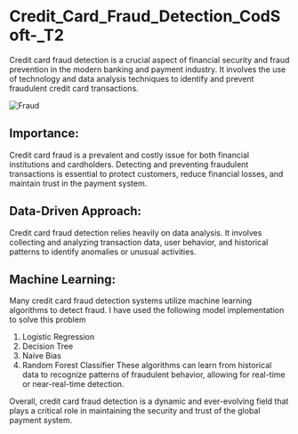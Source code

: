 # Credit_Card_Fraud_Detection_CodSoft-_T2

Credit card fraud detection is a crucial aspect of financial security and fraud prevention 
in the modern banking and payment industry. It involves the use of technology and data analysis 
techniques to identify and prevent fraudulent credit card transactions.

![Fraud](https://github.com/FaizaAli-DS/Credit_Card_Fraud_Detection_CodSoft-_T2/assets/137332502/0c44a849-9068-4095-a2f9-c087907c442c)

## Importance: 
Credit card fraud is a prevalent and costly issue for both financial institutions and cardholders. Detecting and preventing fraudulent transactions is essential to protect customers, reduce financial losses, and maintain trust in the payment system.

## Data-Driven Approach: 
Credit card fraud detection relies heavily on data analysis. It involves collecting and analyzing transaction data, user behavior, and historical patterns to identify anomalies or unusual activities.

## Machine Learning: 
Many credit card fraud detection systems utilize machine learning algorithms to detect fraud.
I have used the following model implementation to solve this problem
1. Logistic Regression
2. Decision Tree
3. Naive Bias
4. Random Forest Classifier
These algorithms can learn from historical data to recognize patterns of fraudulent behavior, allowing for real-time or near-real-time detection.

Overall, credit card fraud detection is a dynamic and ever-evolving field that plays a critical role in maintaining the security and trust of the global payment system.
